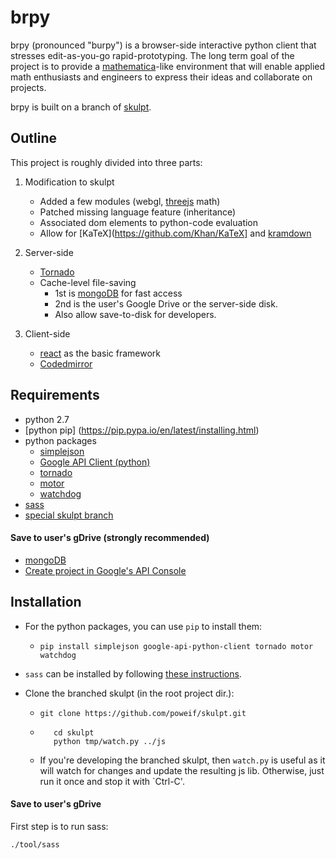 # brpy #
brpy (pronounced "burpy") is a browser-side interactive python client that stresses edit-as-you-go rapid-prototyping. The long term goal of the project is to provide a [mathematica](http://www.wolfram.com/mathematica/)-like environment that will enable applied math enthusiasts and engineers to express their ideas and collaborate on projects.

brpy is built on a branch of [skulpt](https://github.com/skulpt/skulpt).

## Outline ##
This project is roughly divided into three parts:

1. Modification to skulpt
   - Added a few modules (webgl, [threejs](http://threejs.org/) math)
   - Patched missing language feature (inheritance)
   - Associated dom elements to python-code evaluation
   - Allow for [KaTeX](https://github.com/Khan/KaTeX] and [kramdown](http://kramdown.gettalong.org/)

2. Server-side
   - [Tornado](http://www.tornadoweb.org/en/stable/)
   - Cache-level file-saving
     - 1st is [mongoDB](http://www.mongodb.org) for fast access
     - 2nd is the user's Google Drive or the server-side disk.
     - Also allow save-to-disk for developers.

3. Client-side
   - [react](http://reactjs.org/) as the basic framework
   - [Codedmirror](https://codemirror.net/)

## Requirements ##
- python 2.7
- [python pip] (https://pip.pypa.io/en/latest/installing.html)
- python packages
  - [simplejson](https://pypi.python.org/pypi/simplejson)
  - [Google API Client (python)](https://developers.google.com/api-client-library/python/start/installation)
  - [tornado](https://pypi.python.org/pypi/tornado)
  - [motor](https://motor.readthedocs.org/en/stable/installation.html)
  - [watchdog](http://pythonhosted.org/watchdog/installation.html)
- [sass](http://www.sass-lang.com)
- [special skulpt branch](https://github.com/poweif/skulpt)

#### Save to user's gDrive (strongly recommended) ####
- [mongoDB](http://www.mongodb.org)
- [Create project in Google's API Console](https://console.developers.google.com/)

## Installation ##
- For the python packages, you can use `pip` to install them:
  - `pip install simplejson google-api-python-client tornado motor watchdog`

- `sass` can be installed by following [these instructions](http://www.sass-lang.com/install).
- Clone the branched skulpt (in the root project dir.):
  - `git clone https://github.com/poweif/skulpt.git`
  - ```
       cd skulpt
       python tmp/watch.py ../js
    ```
  - If you're developing the branched skulpt, then `watch.py` is useful as it will watch for changes and update the resulting js lib. Otherwise, just run it once and stop it with `Ctrl-C'.


#### Save to user's gDrive ####

First step is to run sass:
```
./tool/sass
```
